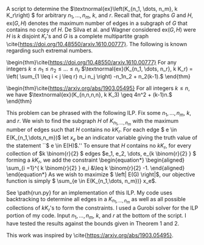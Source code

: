 A script to determine the $\textnormal{ex}\left(K_{n_1, \dots, n_m}, k K_r\right) $ for arbitrary $n_1, \dots, n_m$, $k$, and $r$. Recall that, for graphs $G$ and $H$, ex($G,H$) denotes the maximum number of edges in a subgraph of $G$ that contains no copy of $H$. De Silva et al. and Wagner considered ex($G,H$) were $H$ is $k$ disjoint $K_r$'s and $G$ is a complete multipartite graph \cite{https://doi.org/10.48550/arxiv.1610.00777}. The following is known regarding such extremal numbers.

\begin{thm}\cite{https://doi.org/10.48550/arxiv.1610.00777}
    For any integers $k \leq n_1 \leq n_2 \leq \dots \leq n_r$ $\textnormal{ex}(K_{n_1, \dots, n_r}, k K_r) = \left( \sum_{1 \leq i < j \leq r} n_i n_j \right) -n_1n_2 + n_2(k-1).$
\end{thm}

\begin{thm}\cite{https://arxiv.org/abs/1903.05495}
    For all integers $k \leq n$, we have $\textnormal{ex}(K_{n,n,n,n}, k K_3) \geq 4n^2 + (k-1)n.$
\end{thm}

This problem can be phrased with the following ILP. Fix some $n_1,\dots, n_m$, $k$, and $r$. We wish to find the subgraph $H$ of $K_{n_1,\dots,n_m}$ with the maximum number of edges such that $H$ contains no $kK_r$. For each edge $ e \in E(K_{n_1,\dots,n_m})$ let $x_e$ be an indicator variable giving the truth value of the statement ``$ e \in E(H)$.'' To ensure that $H$ contains no $kK_r$, for every collection of $k \binom{r}{2} $ edges $e_1, e_2, \dots, e_{k \binom{r}{2} } $ forming a $kK_r$, we add the constraint
\begin{equation*}
    \begin{aligned}
        \sum_{i =1}^{ k \binom{r}{2} } e_i &\leq k \binom{r}{2} -1.
    \end{aligned}
\end{equation*}
As we wish to maximize  $ \left| E(G) \right|$, our objective function is simply $ \sum_{e \in E(K_{n_1,\dots, n_m})} x_e$.

See \path{run.py} for an implementation of this ILP. My code uses backtracking to determine all edges in a $K_{n_1, \dots, n_m}$ as well as all possible collections of $k K_r$'s to form the constraints. I used a Gurobi solver for the ILP portion of my code. Input $n_1, \dots, n_m$, $k$, and $r$ at the bottom of the script. I have tested the results against the bounds given in Theorem 1 and 2. 

This work was inspired by \cite{https://arxiv.org/abs/1903.05495}.
